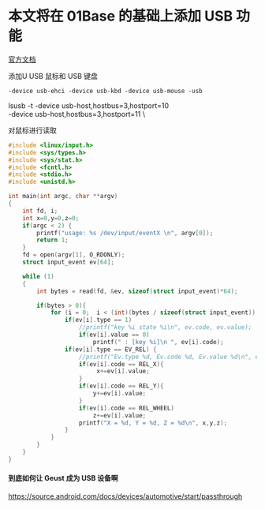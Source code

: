 

# 本文将在 01Base 的基础上添加 USB 功能

[官方文档](https://qemu-project.gitlab.io/qemu/system/devices/usb.html)

添加U USB 鼠标和 USB 键盘

```shell
-device usb-ehci -device usb-kbd -device usb-mouse -usb
```

lsusb -t
-device usb-host,hostbus=3,hostport=10 \
-device usb-host,hostbus=3,hostport=11 \

对鼠标进行读取

```c
#include <linux/input.h>
#include <sys/types.h>
#include <sys/stat.h>
#include <fcntl.h>
#include <stdio.h>
#include <unistd.h>

int main(int argc, char **argv)
{
    int fd, i;
    int x=0,y=0,z=0;
    if(argc < 2) {
        printf("usage: %s /dev/input/eventX \n", argv[0]);
        return 1;
    }
    fd = open(argv[1], O_RDONLY);
    struct input_event ev[64];

    while (1)
    {
        int bytes = read(fd, &ev, sizeof(struct input_event)*64);

        if(bytes > 0){
            for (i = 0;  i < (int)(bytes / sizeof(struct input_event)); i++) {
                if(ev[i].type == 1)
                    //printf("key %i state %i\n", ev.code, ev.value);
                    if(ev[i].value == 0)
                        printf(" : [key %i]\n ", ev[i].code);
                if(ev[i].type == EV_REL) {
                    //printf("Ev.type %d, Ev.code %d, Ev.value %d\n", ev[i].type, ev[i].code, ev[i].value);
                    if(ev[i].code == REL_X){
                         x+=ev[i].value;
                    }
                    if(ev[i].code == REL_Y){
                        y+=ev[i].value;
                    }
                    if(ev[i].code == REL_WHEEL)
                        z+=ev[i].value;
                    printf("X = %d, Y = %d, Z = %d\n", x,y,z);
                }
            }
        }
    }
}
```

#### 到底如何让 Geust 成为 USB 设备啊

https://source.android.com/docs/devices/automotive/start/passthrough